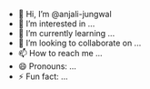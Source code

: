 - 👋 Hi, I’m @anjali-jungwal
- 👀 I’m interested in ...
- 🌱 I’m currently learning ...
- 💞️ I’m looking to collaborate on ...
- 📫 How to reach me ...
- 😄 Pronouns: ...
- ⚡ Fun fact: ...

<!---
anjali-jungwal/anjali-jungwal is a ✨ special ✨ repository because its `README.md` (this file) appears on your GitHub profile.
You can click the Preview link to take a look at your changes.
--->
